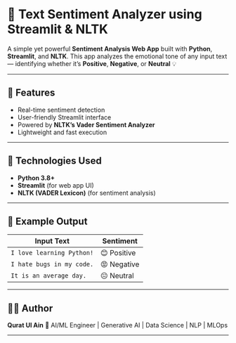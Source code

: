 # 💬 Text Sentiment Analyzer using Streamlit & NLTK

A simple yet powerful **Sentiment Analysis Web App** built with **Python**, **Streamlit**, and **NLTK**.
This app analyzes the emotional tone of any input text — identifying whether it’s **Positive**, **Negative**, or **Neutral** 💡

---

## 🚀 Features

* Real-time sentiment detection
* User-friendly Streamlit interface
* Powered by **NLTK’s Vader Sentiment Analyzer**
* Lightweight and fast execution

---

## 🧠 Technologies Used

* **Python 3.8+**
* **Streamlit** (for web app UI)
* **NLTK (VADER Lexicon)** (for sentiment analysis)



---

## 🎯 Example Output

| Input Text                | Sentiment   |
| ------------------------- | ----------- |
| `I love learning Python!` | 😊 Positive |
| `I hate bugs in my code.` | 😡 Negative |
| `It is an average day.`   | 😐 Neutral  |

---

## 🧑‍💻 Author

**Qurat Ul Ain**
💼 AI/ML Engineer | Generative AI | Data Science | NLP | MLOps

---

